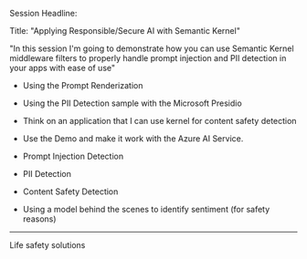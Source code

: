 Session Headline:

Title: "Applying Responsible/Secure AI with Semantic Kernel"

"In this session I'm going to demonstrate how you can use Semantic Kernel middleware filters to properly handle prompt injection and PII detection in your apps with ease of use"

- Using the Prompt Renderization 

- Using the PII Detection sample with the Microsoft Presidio

- Think on an application that I can use kernel for content safety detection

- Use the Demo and make it work with the Azure AI Service.

- Prompt Injection Detection
- PII Detection
- Content Safety Detection
- Using a model behind the scenes to identify sentiment (for safety reasons)

------

Life safety solutions















































































